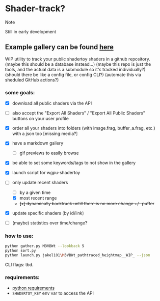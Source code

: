 # Shader-track?

> [!NOTE]
> Still in early development

## Example gallery can be found [here](./jakel101/README.md)

WIP utility to track your public shadertoy shaders in a github repository.
(maybe this should be a database instead...)
(maybe this repo is just the tools, and the actual data is a submodule so it's tracked individually?)
(should there be like a config file, or config CLI?)
(automate this via sheduled GitHub actions?)

### some goals:
* [x] download all public shaders via the API
* [ ] also accept the "Export All Shaders" / "Export All Public Shaders" buttons on your user profile
* [x] order all your shaders into folders (with image.frag, buffer_a.frag, etc.) with a json too [missing media?]
* [x] have a markdown gallery
    * [ ] gif previews to easily browse
* [x] be able to set some keywords/tags to not show in the gallery
* [x] launch script for wgpu-shadertoy
* [ ] only update recent shaders
    * [ ] by a given time
    * [x] most recent range 
    * ~~[x] dynamically backtrack untill there is no more change +/- puffer~~
* [x] update specific shaders (by id/link)
* [ ] (maybe) statistics over time/change?


### how to use:
```bash
python gather.py M3VBWt --lookback 5
python sort.py
python launch.py jakel101\M3VBWt_pathtraced_heightmap__WIP_ --json
```
CLI flags: tbd.

### requirements:
* [python requirements](/requirements.txt)
* `SHADERTOY_KEY` env var to access the API